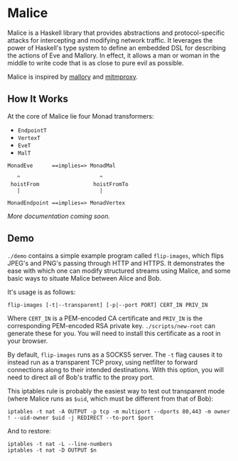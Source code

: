 Malice
======

Malice is a Haskell library that provides abstractions and protocol-specific attacks for intercepting and modifying network traffic. It leverages the power of Haskell's type system to define an embedded DSL for describing the actions of Eve and Mallory. In effect, it allows a man or woman in the middle to write code that is as close to pure evil as possible.

Malice is inspired by [mallory](https://github.com/CarveSystems/mallory) and [mitmproxy](https://github.com/mitmproxy/mitmproxy).

## How It Works

At the core of Malice lie four Monad transformers:

- `EndpointT`
- `VertexT`
- `EveT`
- `MalT`

```
MonadEve      ==implies=> MonadMal

   ^                         ^
 hoistFrom                 hoistFromTo
   |                         |

MonadEndpoint ==implies=> MonadVertex
```

*More documentation coming soon.*

## Demo

`./demo` contains a simple example program called `flip-images`, which flips JPEG's and PNG's passing through HTTP and HTTPS.
It demonstrates the ease with which one can modify structured streams using Malice, and some basic ways to situate Malice between Alice and Bob.

It's usage is as follows:

```
flip-images [-t|--transparent] [-p|--port PORT] CERT_IN PRIV_IN
```

Where `CERT_IN` is a PEM-encoded CA certificate and `PRIV_IN` is the corresponding PEM-encoded RSA private key.
`./scripts/new-root` can generate these for you.
You will need to install this certificate as a root in your browser.

By default, `flip-images` runs as a SOCKS5 server.
The `-t` flag causes it to instead run as a transparent TCP proxy, using netfilter to forward connections along to their intended destinations.
With this option, you will need to direct all of Bob's traffic to the proxy port.

This iptables rule is probably the easiest way to test out transparent mode (where Malice runs as `$uid`, which must be different from that of Bob):

```
iptables -t nat -A OUTPUT -p tcp -m multiport --dports 80,443 -m owner ! --uid-owner $uid -j REDIRECT --to-port $port
```

And to restore:

```
iptables -t nat -L --line-numbers
iptables -t nat -D OUTPUT $n
```

